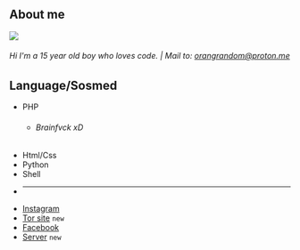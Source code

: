 <!--<img src="68747470733a2f2f70726f626f742e6d656469612f394575424971676170492e676966.gif" alt="hay" width="800" height="3"><div align="center">-->

## About me

<img id="flux10n" src="https://github-stats-alpha.vercel.app/api/?username=flux10n&cc=000&tc=9500ff&ic=FF0000&bc=dd00ff"/>

###### Hi I'm a 15 year old boy who loves code. | Mail to: orangrandom@proton.me

## Language/Sosmed

- PHP
  - ###### Brainfvck xD
- Html/Css
- Python
- Shell
- ****
- [Instagram](instagram.com/zuck)
- [Tor site](domain.onion) `new`
- [Facebook](https://facebook.com/zuck)
- [Server](discord.com/) `new` 

<!--<img src="https://github-readme-stats.vercel.app/api?username=flux10n&border_color=9500ff&show_icons=true&bg_color=0d1116&title_color=ce09ec&text_color=a4aacb&icon_color=007ec6">-->
<!--<img src="68747470733a2f2f70726f626f742e6d656469612f394575424971676170492e676966.gif" alt="hay" width="800" height="3"><div align="center">-->


